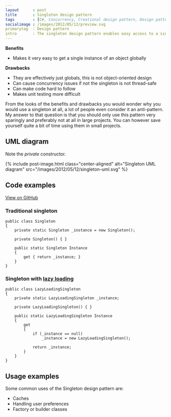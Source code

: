 ```yaml
---
layout      : post
title       : Singleton design pattern
tags        : [C#, Concurrency, Creational design pattern, Design pattern, Software engineering, UML]
socialimage : /images/2012/05/12/preview.svg
primarytag  : Design pattern
intro       : The singleton design pattern enables easy access to a single instance of a class.
---
```


**Benefits**

- Makes it very easy to get a single instance of an object globally

**Drawbacks**

- They are effectively just globals, this is not object-oriented design
- Can cause concurrency issues if not the singleton is not thread-safe
- Can make code hard to follow
- Makes unit testing more difficult

From the looks of the benefits and drawbacks you would wonder why you would use a singleton at all, a lot of people even consider it an anti-pattern. My answer to that question is that you should only use this pattern very sparingly and preferably not at all in large projects. You can however save yourself quite a bit of time using them in small projects.



## UML diagram

Note the *private* constructor.

{% include post-image.html class="center-aligned" alt="Singleton UML diagram" src="/images/2012/05/12/singleton-uml.svg" %}



## Code examples

[View on GitHub][2]

### Traditional singleton

<!--prettify lang=csharp-->
    public class Singleton
    {
        private static Singleton _instance = new Singleton();

        private Singleton() { }

        public static Singleton Instance
        {
            get { return _instance; }
        }
    }

### Singleton with [lazy loading][1]

<!--prettify lang=csharp-->
    public class LazyLoadingSingleton
    {
        private static LazyLoadingSingleton _instance;

        private LazyLoadingSingleton() { }

        public static LazyLoadingSingleton Instance
        {
            get
            {
                if (_instance == null)
                    _instance = new LazyLoadingSingleton();

                return _instance;
            }
        }
    }



## Usage examples

Some common uses of the Singleton design pattern are:

- Caches
- Handling user preferences
- Factory or builder classes



[1]: {{site.baseurl}}/2012/04/design-patterns-introduction-and-lazy.html
[2]: https://github.com/Tyriar/growing-with-the-web/tree/master/design-patterns/singleton
